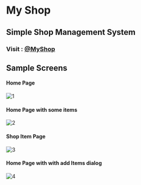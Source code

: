 # My Shop

## Simple Shop Management System

### Visit : [@MyShop](https://mbganesh.github.io/my_shop/)


## Sample Screens

#### Home Page
![1](https://user-images.githubusercontent.com/51211116/148334239-d586b9ea-9aa4-475e-bbf1-1c263bcd881c.png)
#### Home Page with some items
![2](https://user-images.githubusercontent.com/51211116/148334254-ed983715-834f-499a-a466-098149007644.png)
#### Shop Item Page
![3](https://user-images.githubusercontent.com/51211116/148334266-f274c652-2bb3-4c90-b1dc-2aaa27a566bc.png)
#### Home Page with with add Items dialog
![4](https://user-images.githubusercontent.com/51211116/148334287-523bc3f5-8292-4a9b-9431-41d1eb9023f6.png)
